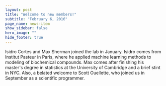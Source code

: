 ```yaml
---
layout: post
title: "Welcome to new members!"
subtitle: "February 6, 2016"
page_name: news-item
show_sidebar: false
hero_image: ""
hide_footer: true
---
```


Isidro Cortes and Max Sherman joined the lab in January. Isidro comes from Institut Pasteur in Paris, where he applied machine learning methods to modeling of biochemical compounds. Max comes after finishing his master's degree in statistics at the University of Cambridge and a brief stint in NYC. Also, a belated welcome to Scott Ouellette, who joined us in September as a scientific programmer.

